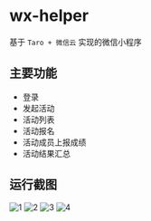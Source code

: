 # wx-helper

基于 `Taro + 微信云` 实现的微信小程序

## 主要功能

* 登录
* 发起活动
* 活动列表
* 活动报名
* 活动成员上报成绩
* 活动结果汇总


## 运行截图

![1](.readme/1.PNG)
![2](.readme/2.PNG)
![3](.readme/3.PNG)
![4](.readme/4.PNG)
